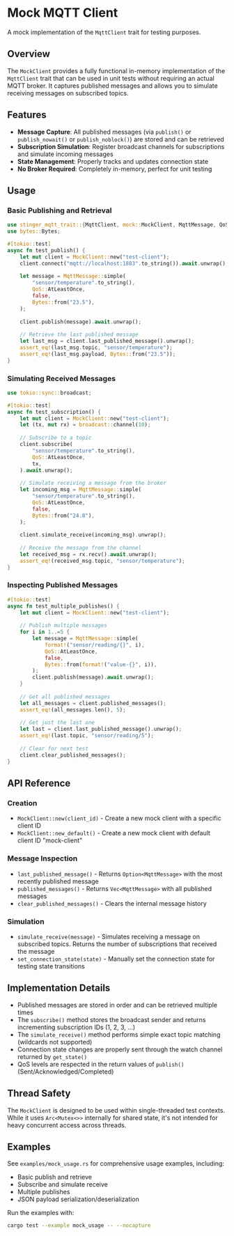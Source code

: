 # Mock MQTT Client

A mock implementation of the `MqttClient` trait for testing purposes.

## Overview

The `MockClient` provides a fully functional in-memory implementation of the `MqttClient` trait that can be used in unit tests without requiring an actual MQTT broker. It captures published messages and allows you to simulate receiving messages on subscribed topics.

## Features

- **Message Capture**: All published messages (via `publish()` or `publish_nowait()` or `publish_noblock()`) are stored and can be retrieved
- **Subscription Simulation**: Register broadcast channels for subscriptions and simulate incoming messages
- **State Management**: Properly tracks and updates connection state
- **No Broker Required**: Completely in-memory, perfect for unit testing

## Usage

### Basic Publishing and Retrieval

```rust
use stinger_mqtt_trait::{MqttClient, mock::MockClient, MqttMessage, QoS};
use bytes::Bytes;

#[tokio::test]
async fn test_publish() {
    let mut client = MockClient::new("test-client");
    client.connect("mqtt://localhost:1883".to_string()).await.unwrap();
    
    let message = MqttMessage::simple(
        "sensor/temperature".to_string(),
        QoS::AtLeastOnce,
        false,
        Bytes::from("23.5"),
    );
    
    client.publish(message).await.unwrap();
    
    // Retrieve the last published message
    let last_msg = client.last_published_message().unwrap();
    assert_eq!(last_msg.topic, "sensor/temperature");
    assert_eq!(last_msg.payload, Bytes::from("23.5"));
}
```

### Simulating Received Messages

```rust
use tokio::sync::broadcast;

#[tokio::test]
async fn test_subscription() {
    let mut client = MockClient::new("test-client");
    let (tx, mut rx) = broadcast::channel(10);
    
    // Subscribe to a topic
    client.subscribe(
        "sensor/temperature".to_string(),
        QoS::AtLeastOnce,
        tx,
    ).await.unwrap();
    
    // Simulate receiving a message from the broker
    let incoming_msg = MqttMessage::simple(
        "sensor/temperature".to_string(),
        QoS::AtLeastOnce,
        false,
        Bytes::from("24.8"),
    );
    
    client.simulate_receive(incoming_msg).unwrap();
    
    // Receive the message from the channel
    let received_msg = rx.recv().await.unwrap();
    assert_eq!(received_msg.topic, "sensor/temperature");
}
```

### Inspecting Published Messages

```rust
#[tokio::test]
async fn test_multiple_publishes() {
    let mut client = MockClient::new("test-client");
    
    // Publish multiple messages
    for i in 1..=5 {
        let message = MqttMessage::simple(
            format!("sensor/reading/{}", i),
            QoS::AtLeastOnce,
            false,
            Bytes::from(format!("value-{}", i)),
        );
        client.publish(message).await.unwrap();
    }
    
    // Get all published messages
    let all_messages = client.published_messages();
    assert_eq!(all_messages.len(), 5);
    
    // Get just the last one
    let last = client.last_published_message().unwrap();
    assert_eq!(last.topic, "sensor/reading/5");
    
    // Clear for next test
    client.clear_published_messages();
}
```

## API Reference

### Creation

- `MockClient::new(client_id)` - Create a new mock client with a specific client ID
- `MockClient::new_default()` - Create a new mock client with default client ID "mock-client"

### Message Inspection

- `last_published_message()` - Returns `Option<MqttMessage>` with the most recently published message
- `published_messages()` - Returns `Vec<MqttMessage>` with all published messages
- `clear_published_messages()` - Clears the internal message history

### Simulation

- `simulate_receive(message)` - Simulates receiving a message on subscribed topics. Returns the number of subscriptions that received the message
- `set_connection_state(state)` - Manually set the connection state for testing state transitions

## Implementation Details

- Published messages are stored in order and can be retrieved multiple times
- The `subscribe()` method stores the broadcast sender and returns incrementing subscription IDs (1, 2, 3, ...)
- The `simulate_receive()` method performs simple exact topic matching (wildcards not supported)
- Connection state changes are properly sent through the watch channel returned by `get_state()`
- QoS levels are respected in the return values of `publish()` (Sent/Acknowledged/Completed)

## Thread Safety

The `MockClient` is designed to be used within single-threaded test contexts. While it uses `Arc<Mutex<>>` internally for shared state, it's not intended for heavy concurrent access across threads.

## Examples

See `examples/mock_usage.rs` for comprehensive usage examples, including:
- Basic publish and retrieve
- Subscribe and simulate receive
- Multiple publishes
- JSON payload serialization/deserialization

Run the examples with:
```bash
cargo test --example mock_usage -- --nocapture
```

